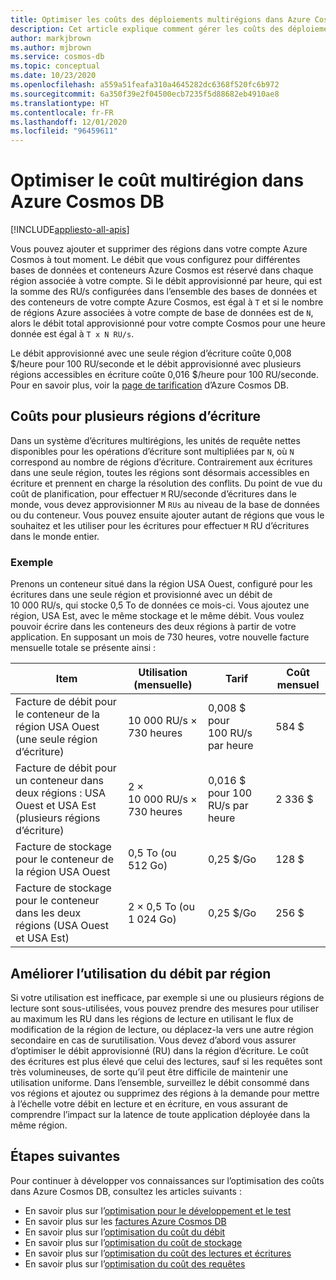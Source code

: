 ```yaml
---
title: Optimiser les coûts des déploiements multirégions dans Azure Cosmos DB
description: Cet article explique comment gérer les coûts des déploiements multirégions dans Azure Cosmos DB.
author: markjbrown
ms.author: mjbrown
ms.service: cosmos-db
ms.topic: conceptual
ms.date: 10/23/2020
ms.openlocfilehash: a559a51feafa310a4645282dc6368f520fc6b972
ms.sourcegitcommit: 6a350f39e2f04500ecb7235f5d88682eb4910ae8
ms.translationtype: HT
ms.contentlocale: fr-FR
ms.lasthandoff: 12/01/2020
ms.locfileid: "96459611"
---
```

# <a name="optimize-multi-region-cost-in-azure-cosmos-db"></a>Optimiser le coût multirégion dans Azure Cosmos DB
[!INCLUDE[appliesto-all-apis](includes/appliesto-all-apis.md)]

Vous pouvez ajouter et supprimer des régions dans votre compte Azure Cosmos à tout moment. Le débit que vous configurez pour différentes bases de données et conteneurs Azure Cosmos est réservé dans chaque région associée à votre compte. Si le débit approvisionné par heure, qui est la somme des RU/s configurées dans l’ensemble des bases de données et des conteneurs de votre compte Azure Cosmos, est égal à `T` et si le nombre de régions Azure associées à votre compte de base de données est de `N`, alors le débit total approvisionné pour votre compte Cosmos pour une heure donnée est égal à `T x N RU/s`.

Le débit approvisionné avec une seule région d’écriture coûte 0,008 $/heure pour 100 RU/seconde et le débit approvisionné avec plusieurs régions accessibles en écriture coûte 0,016 $/heure pour 100 RU/seconde. Pour en savoir plus, voir la [page de tarification](https://azure.microsoft.com/pricing/details/cosmos-db/) d’Azure Cosmos DB.

## <a name="costs-for-multiple-write-regions"></a>Coûts pour plusieurs régions d’écriture

Dans un système d’écritures multirégions, les unités de requête nettes disponibles pour les opérations d’écriture sont multipliées par `N`, où `N` correspond au nombre de régions d’écriture. Contrairement aux écritures dans une seule région, toutes les régions sont désormais accessibles en écriture et prennent en charge la résolution des conflits. Du point de vue du coût de planification, pour effectuer `M` RU/seconde d’écritures dans le monde, vous devez approvisionner M `RUs` au niveau de la base de données ou du conteneur. Vous pouvez ensuite ajouter autant de régions que vous le souhaitez et les utiliser pour les écritures pour effectuer `M` RU d’écritures dans le monde entier.

### <a name="example"></a>Exemple

Prenons un conteneur situé dans la région USA Ouest, configuré pour les écritures dans une seule région et provisionné avec un débit de 10 000 RU/s, qui stocke 0,5 To de données ce mois-ci. Vous ajoutez une région, USA Est, avec le même stockage et le même débit. Vous voulez pouvoir écrire dans les conteneurs des deux régions à partir de votre application. En supposant un mois de 730 heures, votre nouvelle facture mensuelle totale se présente ainsi :

|**Item**|**Utilisation (mensuelle)**|**Tarif**|**Coût mensuel**|
|----|----|----|----|
|Facture de débit pour le conteneur de la région USA Ouest (une seule région d’écriture) |10 000 RU/s × 730 heures |0,008 $ pour 100 RU/s par heure |584 $ |
|Facture de débit pour un conteneur dans deux régions : USA Ouest et USA Est (plusieurs régions d’écriture) |2 × 10 000 RU/s × 730 heures |0,016 $ pour 100 RU/s par heure |2 336 $ |
|Facture de stockage pour le conteneur de la région USA Ouest |0,5 To (ou 512 Go) |0,25 $/Go |128 $ |
|Facture de stockage pour le conteneur dans les deux régions (USA Ouest et USA Est) |2 × 0,5 To (ou 1 024 Go) |0,25 $/Go |256 $ |

## <a name="improve-throughput-utilization-on-a-per-region-basis"></a>Améliorer l’utilisation du débit par région

Si votre utilisation est inefficace, par exemple si une ou plusieurs régions de lecture sont sous-utilisées, vous pouvez prendre des mesures pour utiliser au maximum les RU dans les régions de lecture en utilisant le flux de modification de la région de lecture, ou déplacez-la vers une autre région secondaire en cas de surutilisation. Vous devez d’abord vous assurer d’optimiser le débit approvisionné (RU) dans la région d’écriture. Le coût des écritures est plus élevé que celui des lectures, sauf si les requêtes sont très volumineuses, de sorte qu’il peut être difficile de maintenir une utilisation uniforme. Dans l’ensemble, surveillez le débit consommé dans vos régions et ajoutez ou supprimez des régions à la demande pour mettre à l’échelle votre débit en lecture et en écriture, en vous assurant de comprendre l’impact sur la latence de toute application déployée dans la même région.

## <a name="next-steps"></a>Étapes suivantes

Pour continuer à développer vos connaissances sur l’optimisation des coûts dans Azure Cosmos DB, consultez les articles suivants :

* En savoir plus sur l’[optimisation pour le développement et le test](optimize-dev-test.md)
* En savoir plus sur les [factures Azure Cosmos DB](understand-your-bill.md)
* En savoir plus sur l’[optimisation du coût du débit](optimize-cost-throughput.md)
* En savoir plus sur l’[optimisation du coût de stockage](optimize-cost-storage.md)
* En savoir plus sur l’[optimisation du coût des lectures et écritures](optimize-cost-reads-writes.md)
* En savoir plus sur l’[optimisation du coût des requêtes](./optimize-cost-reads-writes.md)
